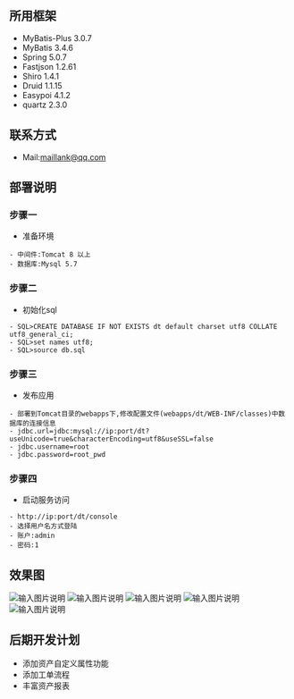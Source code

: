 
## 所用框架
- MyBatis-Plus 3.0.7
- MyBatis 3.4.6
- Spring 5.0.7
- Fastjson 1.2.61
- Shiro 1.4.1
- Druid 1.1.15
- Easypoi 4.1.2
- quartz 2.3.0

## 联系方式
- Mail:maillank@qq.com


## 部署说明
### 步骤一
- 准备环境
```
- 中间件:Tomcat 8 以上
- 数据库:Mysql 5.7
```

### 步骤二
- 初始化sql
```
- SQL>CREATE DATABASE IF NOT EXISTS dt default charset utf8 COLLATE utf8_general_ci;
- SQL>set names utf8;
- SQL>source db.sql
```

### 步骤三
- 发布应用
```
- 部署到Tomcat目录的webapps下,修改配置文件(webapps/dt/WEB-INF/classes)中数据库的连接信息
- jdbc.url=jdbc:mysql://ip:port/dt?useUnicode=true&characterEncoding=utf8&useSSL=false
- jdbc.username=root
- jdbc.password=root_pwd
```

### 步骤四
- 启动服务访问
```
- http://ip:port/dt/console
- 选择用户名方式登陆
- 账户:admin 
- 密码:1
```

## 效果图
![输入图片说明](https://images.gitee.com/uploads/images/2019/1112/130924_93070844_448530.jpeg "11.jpg")
![输入图片说明](https://images.gitee.com/uploads/images/2019/1112/124506_47c9ca08_448530.jpeg "2.jpg")
![输入图片说明](https://images.gitee.com/uploads/images/2019/1112/124517_26d41cea_448530.jpeg "3.jpg")
![输入图片说明](https://images.gitee.com/uploads/images/2019/1112/124530_b7e7847b_448530.jpeg "4.jpg")
![输入图片说明](https://images.gitee.com/uploads/images/2019/1112/124540_62166efa_448530.jpeg "5.jpg")

## 后期开发计划
- 添加资产自定义属性功能
- 添加工单流程
- 丰富资产报表
